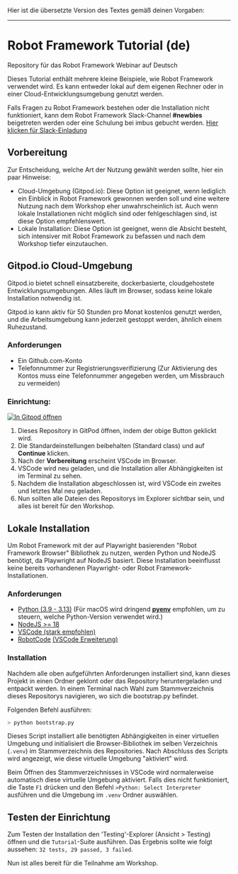 Hier ist die übersetzte Version des Textes gemäß deinen Vorgaben:

-----------------------

# Robot Framework Tutorial (de)
Repository für das Robot Framework Webinar auf Deutsch

Dieses Tutorial enthält mehrere kleine Beispiele, wie Robot Framework verwendet wird. Es kann entweder lokal auf dem eigenen Rechner oder in einer Cloud-Entwicklungsumgebung genutzt werden.

Falls Fragen zu Robot Framework bestehen oder die Installation nicht funktioniert, kann dem Robot Framework Slack-Channel **#newbies** beigetreten werden oder eine Schulung bei imbus gebucht werden.
[Hier klicken für Slack-Einladung](https://join.slack.com/t/robotframework/shared_invite/zt-2ruah2fhe-fR4DFkfLKy6mjpW2mBxGUQ)

## Vorbereitung

Zur Entscheidung, welche Art der Nutzung gewählt werden sollte, hier ein paar Hinweise:

- Cloud-Umgebung (Gitpod.io): Diese Option ist geeignet, wenn lediglich ein Einblick in Robot Framework gewonnen werden soll und eine weitere Nutzung nach dem Workshop eher unwahrscheinlich ist. Auch wenn lokale Installationen nicht möglich sind oder fehlgeschlagen sind, ist diese Option empfehlenswert.
- Lokale Installation: Diese Option ist geeignet, wenn die Absicht besteht, sich intensiver mit Robot Framework zu befassen und nach dem Workshop tiefer einzutauchen.

## Gitpod.io Cloud-Umgebung

Gitpod.io bietet schnell einsatzbereite, dockerbasierte, cloudgehostete Entwicklungsumgebungen.
Alles läuft im Browser, sodass keine lokale Installation notwendig ist.

Gitpod.io kann aktiv für 50 Stunden pro Monat kostenlos genutzt werden, und die Arbeitsumgebung kann jederzeit gestoppt werden, ähnlich einem Ruhezustand.

### Anforderungen

- Ein Github.com-Konto
- Telefonnummer zur Registrierungsverifizierung (Zur Aktivierung des Kontos muss eine Telefonnummer angegeben werden, um Missbrauch zu vermeiden)

### Einrichtung:

[![In Gitpod öffnen](https://gitpod.io/button/open-in-gitpod.svg)](https://gitpod.io/#https://github.com/imbus/robotframework-tutorial-de)

1. Dieses Repository in GitPod öffnen, indem der obige Button geklickt wird.
2. Die Standardeinstellungen beibehalten (Standard class) und auf **Continue** klicken.
3. Nach der **Vorbereitung** erscheint VSCode im Browser.
4. VSCode wird neu geladen, und die Installation aller Abhängigkeiten ist im Terminal zu sehen.
5. Nachdem die Installation abgeschlossen ist, wird VSCode ein zweites und letztes Mal neu geladen.
6. Nun sollten alle Dateien des Repositorys im Explorer sichtbar sein, und alles ist bereit für den Workshop.

## Lokale Installation

Um Robot Framework mit der auf Playwright basierenden "Robot Framework Browser" Bibliothek zu nutzen, werden Python und NodeJS benötigt, da Playwright auf NodeJS basiert.
Diese Installation beeinflusst keine bereits vorhandenen Playwright- oder Robot Framework-Installationen.

### Anforderungen

- [Python (3.9 - 3.13)](https://www.python.org/downloads/) (Für macOS wird dringend [**pyenv**](https://github.com/pyenv/pyenv) empfohlen, um zu steuern, welche Python-Version verwendet wird.)
- [NodeJS >= 18](https://nodejs.org/en/download/prebuilt-installer)
- [VSCode (stark empfohlen)](https://code.visualstudio.com/download)
- [RobotCode](https://robotcode.io/) [(VSCode Erweiterung)](https://marketplace.visualstudio.com/items?itemName=d-biehl.robotcode)

### Installation

Nachdem alle oben aufgeführten Anforderungen installiert sind, kann dieses Projekt in einen Ordner geklont oder das Repository heruntergeladen und entpackt werden.
In einem Terminal nach Wahl zum Stammverzeichnis dieses Repositorys navigieren, wo sich die bootstrap.py befindet.

Folgenden Befehl ausführen:
```bash
> python bootstrap.py
```

Dieses Script installiert alle benötigten Abhängigkeiten in einer virtuellen Umgebung und initialisiert die Browser-Bibliothek im selben Verzeichnis (`.venv`) im Stammverzeichnis des Repositories.
Nach Abschluss des Scripts wird angezeigt, wie diese virtuelle Umgebung "aktiviert" wird.

Beim Öffnen des Stammverzeichnisses in VSCode wird normalerweise automatisch diese virtuelle Umgebung aktiviert.
Falls dies nicht funktioniert, die Taste `F1` drücken und den Befehl `>Python: Select Interpreter` ausführen und die Umgebung im `.venv` Ordner auswählen.

## Testen der Einrichtung

Zum Testen der Installation den 'Testing'-Explorer (Ansicht > Testing) öffnen und die `Tutorial`-Suite ausführen.
Das Ergebnis sollte wie folgt aussehen: `32 tests, 29 passed, 3 failed`.

Nun ist alles bereit für die Teilnahme am Workshop.